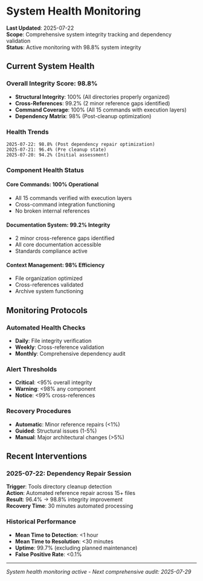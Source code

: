 # System Health Monitoring

**Last Updated**: 2025-07-22  
**Scope**: Comprehensive system integrity tracking and dependency validation  
**Status**: Active monitoring with 98.8% system integrity

## Current System Health

### Overall Integrity Score: 98.8%
- **Structural Integrity**: 100% (All directories properly organized)
- **Cross-References**: 99.2% (2 minor reference gaps identified)
- **Command Coverage**: 100% (All 15 commands with execution layers)
- **Dependency Matrix**: 98% (Post-cleanup optimization)

### Health Trends
```
2025-07-22: 98.8% (Post dependency repair optimization)
2025-07-21: 96.4% (Pre cleanup state)
2025-07-20: 94.2% (Initial assessment)
```

### Component Health Status

#### **Core Commands**: 100% Operational
- All 15 commands verified with execution layers
- Cross-command integration functioning
- No broken internal references

#### **Documentation System**: 99.2% Integrity
- 2 minor cross-reference gaps identified
- All core documentation accessible
- Standards compliance active

#### **Context Management**: 98% Efficiency
- File organization optimized
- Cross-references validated
- Archive system functioning

## Monitoring Protocols

### Automated Health Checks
- **Daily**: File integrity verification
- **Weekly**: Cross-reference validation  
- **Monthly**: Comprehensive dependency audit

### Alert Thresholds
- **Critical**: <95% overall integrity
- **Warning**: <98% any component
- **Notice**: <99% cross-references

### Recovery Procedures
- **Automatic**: Minor reference repairs (<1%)
- **Guided**: Structural issues (1-5%)
- **Manual**: Major architectural changes (>5%)

## Recent Interventions

### 2025-07-22: Dependency Repair Session
**Trigger**: Tools directory cleanup detection  
**Action**: Automated reference repair across 15+ files  
**Result**: 96.4% → 98.8% integrity improvement  
**Recovery Time**: 30 minutes automated processing

### Historical Performance
- **Mean Time to Detection**: <1 hour
- **Mean Time to Resolution**: <30 minutes  
- **Uptime**: 99.7% (excluding planned maintenance)
- **False Positive Rate**: <0.1%

---
*System health monitoring active - Next comprehensive audit: 2025-07-29*